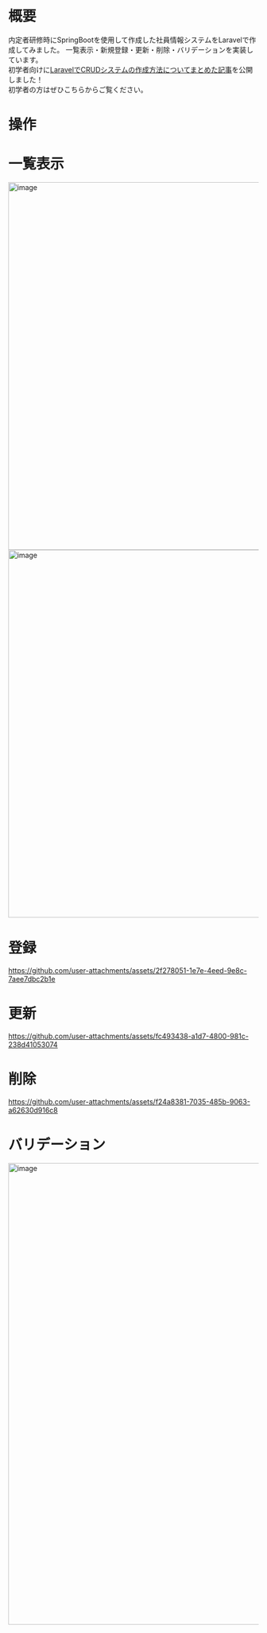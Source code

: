 # 概要
内定者研修時にSpringBootを使用して作成した社員情報システムをLaravelで作成してみました。
一覧表示・新規登録・更新・削除・バリデーションを実装しています。  
初学者向けに[LaravelでCRUDシステムの作成方法についてまとめた記事](https://regular-lillipilli-493.notion.site/Laravel-CRUD-1254e43c11f58058b2d7cbdc826c546a?pvs=4)を公開しました！  
初学者の方はぜひこちらからご覧ください。

# 操作

# 一覧表示
<img width="740" alt="image" src="https://github.com/user-attachments/assets/45191869-49a0-4433-b4fe-40e86796115d">
<img width="740" alt="image" src="https://github.com/user-attachments/assets/ede87c4a-5fe2-4e4d-8140-82beeabd8269">

# 登録
https://github.com/user-attachments/assets/2f278051-1e7e-4eed-9e8c-7aee7dbc2b1e


# 更新
https://github.com/user-attachments/assets/fc493438-a1d7-4800-981c-238d41053074


# 削除
https://github.com/user-attachments/assets/f24a8381-7035-485b-9063-a62630d916c8


# バリデーション
<img width="929" alt="image" src="https://github.com/user-attachments/assets/273b0c81-be29-4123-a641-a8ac579f4f7c">
